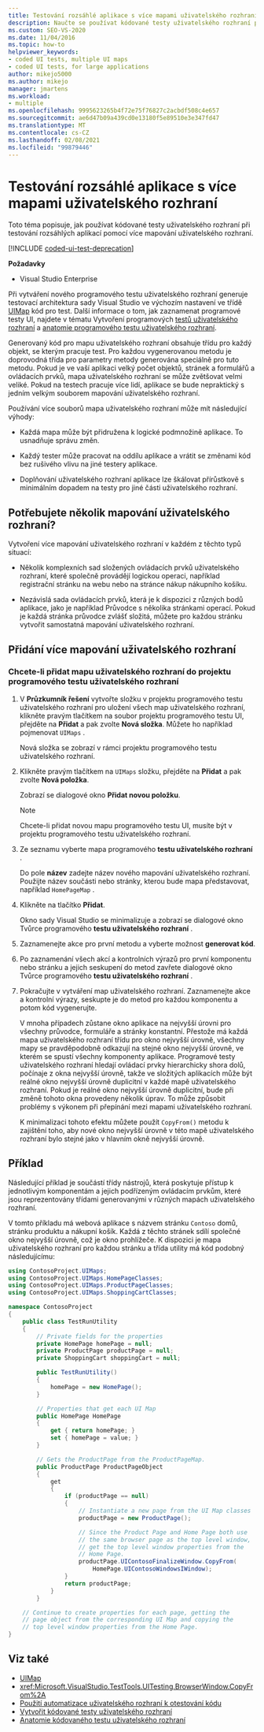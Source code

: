 ```yaml
---
title: Testování rozsáhlé aplikace s více mapami uživatelského rozhraní
description: Naučte se používat kódované testy uživatelského rozhraní při testování rozsáhlých aplikací pomocí více mapování uživatelského rozhraní. Tato funkce vyžaduje Visual Studio Enterprise.
ms.custom: SEO-VS-2020
ms.date: 11/04/2016
ms.topic: how-to
helpviewer_keywords:
- coded UI tests, multiple UI maps
- coded UI tests, for large applications
author: mikejo5000
ms.author: mikejo
manager: jmartens
ms.workload:
- multiple
ms.openlocfilehash: 9995623265b4f72e75f76827c2acbdf508c4e657
ms.sourcegitcommit: ae6d47b09a439cd0e13180f5e89510e3e347fd47
ms.translationtype: MT
ms.contentlocale: cs-CZ
ms.lasthandoff: 02/08/2021
ms.locfileid: "99879446"
---
```

# <a name="test-a-large-application-with-multiple-ui-maps"></a>Testování rozsáhlé aplikace s více mapami uživatelského rozhraní

Toto téma popisuje, jak používat kódované testy uživatelského rozhraní při testování rozsáhlých aplikací pomocí více mapování uživatelského rozhraní.

[!INCLUDE [coded-ui-test-deprecation](includes/coded-ui-test-deprecation.md)]

**Požadavky**

- Visual Studio Enterprise

Při vytváření nového programového testu uživatelského rozhraní generuje testovací architektura sady Visual Studio ve výchozím nastavení ve třídě [UIMap](/previous-versions/dd580454(v=vs.140)) kód pro test. Další informace o tom, jak zaznamenat programové testy UI, najdete v tématu Vytvoření programových [testů uživatelského rozhraní](../test/use-ui-automation-to-test-your-code.md) a [anatomie programového testu uživatelského rozhraní](../test/anatomy-of-a-coded-ui-test.md).

Generovaný kód pro mapu uživatelského rozhraní obsahuje třídu pro každý objekt, se kterým pracuje test. Pro každou vygenerovanou metodu je doprovodná třída pro parametry metody generována speciálně pro tuto metodu. Pokud je ve vaší aplikaci velký počet objektů, stránek a formulářů a ovládacích prvků, mapa uživatelského rozhraní se může zvětšovat velmi veliké. Pokud na testech pracuje více lidí, aplikace se bude nepraktický s jedním velkým souborem mapování uživatelského rozhraní.

Používání více souborů mapa uživatelského rozhraní může mít následující výhody:

- Každá mapa může být přidružena k logické podmnožině aplikace. To usnadňuje správu změn.

- Každý tester může pracovat na oddílu aplikace a vrátit se změnami kód bez rušivého vlivu na jiné testery aplikace.

- Doplňování uživatelského rozhraní aplikace lze škálovat přírůstkově s minimálním dopadem na testy pro jiné části uživatelského rozhraní.

## <a name="do-you-need-multiple-ui-maps"></a>Potřebujete několik mapování uživatelského rozhraní?
Vytvoření více mapování uživatelského rozhraní v každém z těchto typů situací:

- Několik komplexních sad složených ovládacích prvků uživatelského rozhraní, které společně provádějí logickou operaci, například registrační stránku na webu nebo na stránce nákup nákupního košíku.

- Nezávislá sada ovládacích prvků, která je k dispozici z různých bodů aplikace, jako je například Průvodce s několika stránkami operací. Pokud je každá stránka průvodce zvlášť složitá, můžete pro každou stránku vytvořit samostatná mapování uživatelského rozhraní.

## <a name="add-multiple-ui-maps"></a>Přidání více mapování uživatelského rozhraní

### <a name="to-add-a-ui-map-to-your-coded-ui-test-project"></a>Chcete-li přidat mapu uživatelského rozhraní do projektu programového testu uživatelského rozhraní

1. V **Průzkumník řešení** vytvořte složku v projektu programového testu uživatelského rozhraní pro uložení všech map uživatelského rozhraní, klikněte pravým tlačítkem na soubor projektu programového testu UI, přejděte na **Přidat** a pak zvolte **Nová složka**. Můžete ho například pojmenovat `UIMaps` .

    Nová složka se zobrazí v rámci projektu programového testu uživatelského rozhraní.

2. Klikněte pravým tlačítkem na `UIMaps` složku, přejděte na **Přidat** a pak zvolte **Nová položka**.

    Zobrazí se dialogové okno **Přidat novou položku**.

   > [!NOTE]
   > Chcete-li přidat novou mapu programového testu UI, musíte být v projektu programového testu uživatelského rozhraní.

3. Ze seznamu vyberte mapa programového **testu uživatelského rozhraní** .

    Do pole **název** zadejte název nového mapování uživatelského rozhraní. Použijte název součásti nebo stránky, kterou bude mapa představovat, například `HomePageMap` .

4. Klikněte na tlačítko **Přidat**.

    Okno sady Visual Studio se minimalizuje a zobrazí se dialogové okno Tvůrce programového **testu uživatelského rozhraní** .

5. Zaznamenejte akce pro první metodu a vyberte možnost **generovat kód**.

6. Po zaznamenání všech akcí a kontrolních výrazů pro první komponentu nebo stránku a jejich seskupení do metod zavřete dialogové okno Tvůrce programového **testu uživatelského rozhraní** .

7. Pokračujte v vytváření map uživatelského rozhraní. Zaznamenejte akce a kontrolní výrazy, seskupte je do metod pro každou komponentu a potom kód vygenerujte.

   V mnoha případech zůstane okno aplikace na nejvyšší úrovni pro všechny průvodce, formuláře a stránky konstantní. Přestože má každá mapa uživatelského rozhraní třídu pro okno nejvyšší úrovně, všechny mapy se pravděpodobně odkazují na stejné okno nejvyšší úrovně, ve kterém se spustí všechny komponenty aplikace. Programové testy uživatelského rozhraní hledají ovládací prvky hierarchicky shora dolů, počínaje z okna nejvyšší úrovně, takže ve složitých aplikacích může být reálné okno nejvyšší úrovně duplicitní v každé mapě uživatelského rozhraní. Pokud je reálné okno nejvyšší úrovně duplicitní, bude při změně tohoto okna provedeny několik úprav. To může způsobit problémy s výkonem při přepínání mezi mapami uživatelského rozhraní.

   K minimalizaci tohoto efektu můžete použít `CopyFrom()` metodu k zajištění toho, aby nové okno nejvyšší úrovně v této mapě uživatelského rozhraní bylo stejné jako v hlavním okně nejvyšší úrovně.

## <a name="example"></a>Příklad

Následující příklad je součástí třídy nástrojů, která poskytuje přístup k jednotlivým komponentám a jejich podřízeným ovládacím prvkům, které jsou reprezentovány třídami generovanými v různých mapách uživatelského rozhraní.

V tomto příkladu má webová aplikace s názvem stránku `Contoso` domů, stránku produktu a nákupní košík. Každá z těchto stránek sdílí společné okno nejvyšší úrovně, což je okno prohlížeče. K dispozici je mapa uživatelského rozhraní pro každou stránku a třída utility má kód podobný následujícímu:

```csharp
using ContosoProject.UIMaps;
using ContosoProject.UIMaps.HomePageClasses;
using ContosoProject.UIMaps.ProductPageClasses;
using ContosoProject.UIMaps.ShoppingCartClasses;

namespace ContosoProject
{
    public class TestRunUtility
    {
        // Private fields for the properties
        private HomePage homePage = null;
        private ProductPage productPage = null;
        private ShoppingCart shoppingCart = null;

        public TestRunUtility()
        {
            homePage = new HomePage();
        }

        // Properties that get each UI Map
        public HomePage HomePage
        {
            get { return homePage; }
            set { homePage = value; }
        }

        // Gets the ProductPage from the ProductPageMap.
        public ProductPage ProductPageObject
        {
            get
            {
                if (productPage == null)
                {
                    // Instantiate a new page from the UI Map classes
                    productPage = new ProductPage();

                    // Since the Product Page and Home Page both use
                    // the same browser page as the top level window,
                    // get the top level window properties from the
                    // Home Page.
                    productPage.UIContosoFinalizeWindow.CopyFrom(
                        HomePage.UIContosoWindowsIWindow);
                }
                return productPage;
            }
        }

    // Continue to create properties for each page, getting the
    // page object from the corresponding UI Map and copying the
    // top level window properties from the Home Page.
}
```

## <a name="see-also"></a>Viz také

- [UIMap](/previous-versions/dd580454(v=vs.140))
- <xref:Microsoft.VisualStudio.TestTools.UITesting.BrowserWindow.CopyFrom%2A>
- [Použití automatizace uživatelského rozhraní k otestování kódu](../test/use-ui-automation-to-test-your-code.md)
- [Vytvořit kódované testy uživatelského rozhraní](../test/use-ui-automation-to-test-your-code.md)
- [Anatomie kódovaného testu uživatelského rozhraní](../test/anatomy-of-a-coded-ui-test.md)
